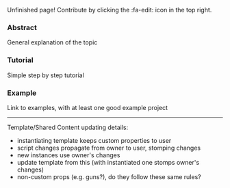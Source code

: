 Unfinished page! Contribute by clicking the :fa-edit: icon in the top right.

### Abstract

General explanation of the topic

### Tutorial

Simple step by step tutorial

### Example

Link to examples, with at least one good example project

---

Template/Shared Content updating details:
- instantiating template keeps custom properties to user
- script changes propagate from owner to user, stomping changes
- new instances use owner's changes
- update template from this (with instantiated one stomps owner's changes)
- non-custom props (e.g. guns?), do they follow these same rules?